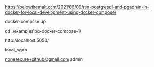 https://belowthemalt.com/2021/06/09/run-postgresql-and-pgadmin-in-docker-for-local-development-using-docker-compose/

docker-compose up

cd .\examples\pg-docker-compose-1\

http://localhost:5050/

local_pgdb

nonesecure+github@gmail.com
admin
